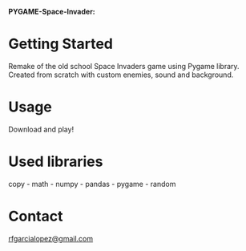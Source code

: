 **PYGAME-Space-Invader:**

# Getting Started
Remake of the old school Space Invaders game using Pygame library.
Created from scratch with custom enemies, sound and background.

# Usage
Download and play!

# Used libraries
copy - math - numpy - pandas - pygame - random

# Contact
rfgarcialopez@gmail.com

